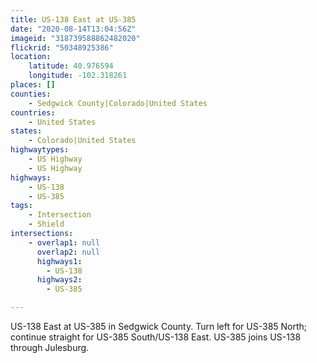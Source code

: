 ```yaml
---
title: US-138 East at US-385
date: "2020-08-14T13:04:56Z"
imageid: "318739588862482020"
flickrid: "50348925386"
location:
    latitude: 40.976594
    longitude: -102.318261
places: []
counties:
    - Sedgwick County|Colorado|United States
countries:
    - United States
states:
    - Colorado|United States
highwaytypes:
    - US Highway
    - US Highway
highways:
    - US-138
    - US-385
tags:
    - Intersection
    - Shield
intersections:
    - overlap1: null
      overlap2: null
      highways1:
        - US-138
      highways2:
        - US-385

---
```

US-138 East at US-385 in Sedgwick County.  Turn left for US-385 North; continue straight for US-385 South/US-138 East.  US-385 joins US-138 through Julesburg.